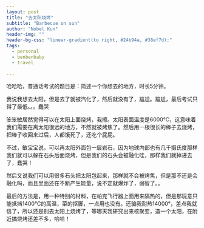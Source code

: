 ```yaml
---
layout: post
title: "去太阳烧烤"
subtitle: "Barbecue on sun"
author: "Nobel Kun"
header-img: ""
header-bg-css: "linear-gradient(to right, #24b94a, #38ef7d);"
tags:
  - personal
  - benbenbaby
  - travel
  
---
```


哈哈哈，普通话考试的题目是：简述一个你想去的地方，时长5分钟。

我说我想去太阳，但是去了就被汽化了，然后就没有了，尴尬。尴尬，最后考试只得了最低。。。蠢哭

笨笨敏居然觉得可以在太阳上面烧烤，我擦。太阳表面温度是6000℃，这意味着我们需要在离太阳很远的地方，不然就被烤焦了。然后用一根很长的棒子去烧烤，把棒子收回来过后，人都饿死了，还吃个屁屁。

不过，敏宝宝说，可以再太阳外面包一层岩石，因为地球内部也有几千摄氏度那样我们就可以躲在石头后面烧烤，但是我们的石头会被融化哇，那样我们就掉进去了，蠢哭！

然后又说我们可以用很多石头把太阳包起来，那样就不会被烤焦，但是那不还是会融化吗，而且里面还在不断产生能量，说不定就爆炸了，弱智了。。

最后的方法是，用一种特别的材料，在帕克飞行器上面用来隔热的，但是那玩意只能抵挡1400℃的高温，菜的抠脚，一点用也没有。还骗我耐热14000°，差点我就信了，所以还是别去太阳上烧烤了，等哪天我研究出来核聚变，造一个太阳，在附近搞烧烤还差不多，哈哈！















